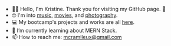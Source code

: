 - 🫶🏽 Hello, I'm Kristine. Thank you for visiting my GitHub page. 🙂
- 🤓 I'm into [music](https://www.last.fm/user/mcramileux), [movies](https://letterboxd.com/mcramileux/), and [photography](https://vsco.co/mcramileux/gallery).
- 💻 My bootcamp's projects and works are all [here](https://github.com/mcramileux?tab=repositories).
- 🌱 I’m currently learning about MERN Stack.
- 📫 How to reach me: mcramileux@gmail.com

<!--
**mcramileux/mcramileux** is a ✨ _special_ ✨ repository because its `README.md` (this file) appears on your GitHub profile.
Here are some ideas to get you started:
-->
